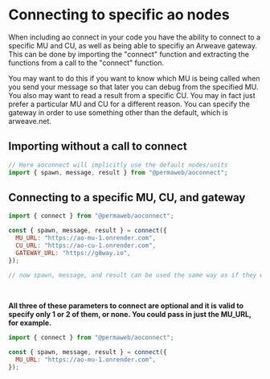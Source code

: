 # Connecting to specific ao nodes

When including ao connect in your code you have the ability to connect to a specific MU and CU, as well as being able to specifiy an Arweave gateway. This can be done by importing the "connect" function and extracting the functions from a call to the "connect" function.

You may want to do this if you want to know which MU is being called when you send your message so that later you can debug from the specified MU. You also may want to read a result from a specific CU. You may in fact just prefer a particular MU and CU for a different reason. You can specify the gateway in order to use something other than the default, which is arweave.net.

## Importing without a call to connect

```js
// Here aoconnect will implicitly use the default nodes/units
import { spawn, message, result } from "@permaweb/aoconnect";
```

## Connecting to a specific MU, CU, and gateway

```js
import { connect } from "@permaweb/aoconnect";

const { spawn, message, result } = connect({
  MU_URL: "https://ao-mu-1.onrender.com",
  CU_URL: "https://ao-cu-1.onrender.com",
  GATEWAY_URL: "https://g8way.io",
});

// now spawn, message, and result can be used the same way as if they were imported directly
```

<br>

<strong>All three of these parameters to connect are optional and it is valid to specify only 1 or 2 of them, or none. You could pass in just the MU_URL, for example.</strong>

```js
import { connect } from "@permaweb/aoconnect";

const { spawn, message, result } = connect({
  MU_URL: "https://ao-mu-1.onrender.com",
});
```
